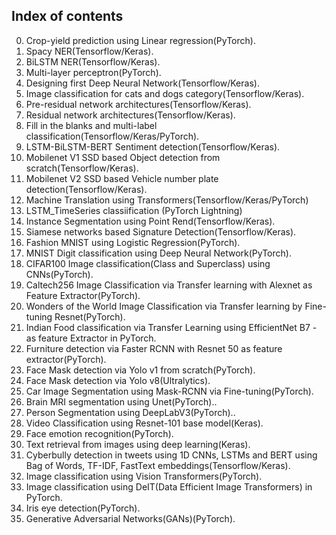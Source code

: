 ## Index of contents
00. Crop-yield prediction using Linear regression(PyTorch).
01. Spacy NER(Tensorflow/Keras).
02. BiLSTM NER(Tensorflow/Keras).
03. Multi-layer perceptron(PyTorch).
04. Designing first Deep Neural Network(Tensorflow/Keras).
05. Image classification for cats and dogs category(Tensorflow/Keras).
06. Pre-residual network architectures(Tensorflow/Keras). 
07. Residual network architectures(Tensorflow/Keras).
08. Fill in the blanks and multi-label classification(Tensorflow/Keras/PyTorch).
09. LSTM-BiLSTM-BERT Sentiment detection(Tensorflow/Keras).
10. Mobilenet V1 SSD based Object detection from scratch(Tensorflow/Keras).
11. Mobilenet V2 SSD based Vehicle number plate detection(Tensorflow/Keras).
12. Machine Translation using Transformers(Tensorflow/Keras/PyTorch)
13. LSTM_TimeSeries classiification (PyTorch Lightning)
14. Instance Segmentation using Point Rend(Tensorflow/Keras).
15. Siamese networks based Signature Detection(Tensorflow/Keras).
16. Fashion MNIST using Logistic Regression(PyTorch).
17. MNIST Digit classification using Deep Neural Network(PyTorch).
18. CIFAR100 Image classification(Class and Superclass) using CNNs(PyTorch).
19. Caltech256 Image Classification via Transfer learning with Alexnet as Feature Extractor(PyTorch). 
20. Wonders of the World Image Classification via Transfer learning by Fine-tuning Resnet(PyTorch).
21. Indian Food classification via Transfer Learning using EfficientNet B7 - as feature Extractor in PyTorch.
22. Furniture detection via Faster RCNN with Resnet 50 as feature extractor(PyTorch).
23. Face Mask detection via Yolo v1 from scratch(PyTorch).
24. Face Mask detection via Yolo v8(Ultralytics).
25. Car Image Segmentation using Mask-RCNN via Fine-tuning(PyTorch).
26. Brain MRI segmentation using Unet(PyTorch)..
27. Person Segmentation using DeepLabV3(PyTorch)..
28. Video Classification using Resnet-101 base model(Keras).
29. Face emotion recognition(PyTorch).
30. Text retrieval from images using deep learning(Keras).
31. Cyberbully detection in tweets using 1D CNNs, LSTMs and BERT using Bag of Words, TF-IDF, FastText embeddings(Tensorflow/Keras).
32. Image classification using Vision Transformers(PyTorch).
33. Image classification using DeIT(Data Efficient Image Transformers) in PyTorch.
34. Iris eye detection(PyTorch).
35. Generative Adversarial Networks(GANs)(PyTorch). 



